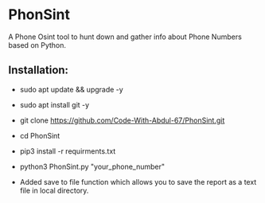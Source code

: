 # PhonSint

<p>A Phone Osint tool to hunt down and gather info about Phone Numbers based on Python.<p/>

 <h2>Installation:</h2/>
 
- sudo apt update && upgrade -y

- sudo apt install git -y

- git clone https://github.com/Code-With-Abdul-67/PhonSint.git

- cd PhonSint

- pip3 install -r requirments.txt

- python3 PhonSint.py "your_phone_number"

- Added save to file function which allows you to save the report as a text file in local directory.



